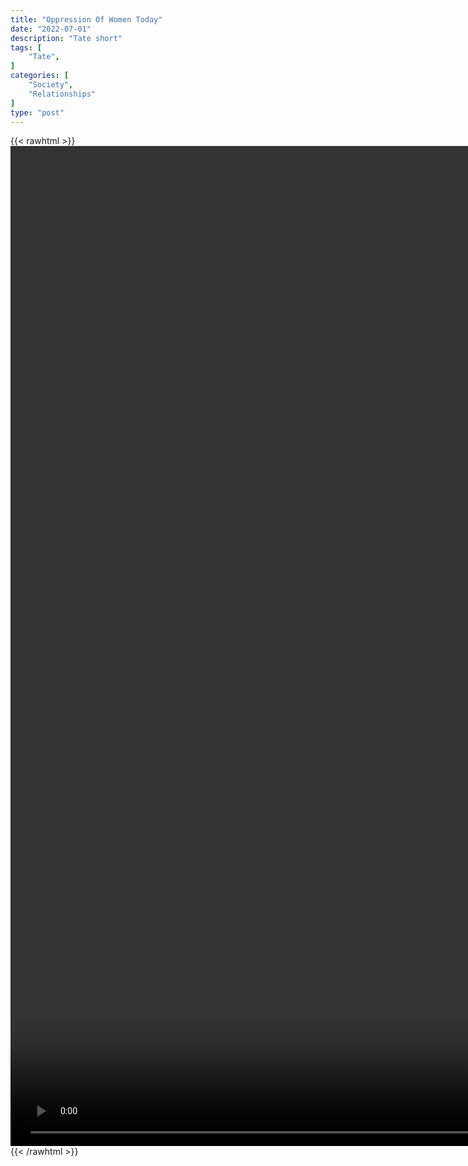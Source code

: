 ```yaml
---
title: "Oppression Of Women Today"
date: "2022-07-01"
description: "Tate short"
tags: [
    "Tate",
]
categories: [
    "Society",
    "Relationships"
]
type: "post"
---
```

{{< rawhtml >}}
    <video style="height:40vh;width:auto" overflow="hidden" controls>
        <source src="https://clips.dev00ps.com/Tate/Andrew_Tate_on_oppression_of_women%F0%9F%98%B1andrewtate_fyp_viral_xyzbca_cobratate_tatespeech_freshfit.mp4" type="video/mp4"> 
    </video>
{{< /rawhtml >}}

